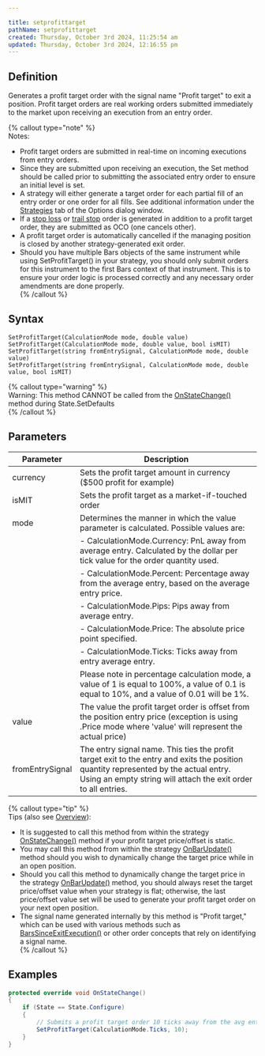 ```yaml
---

title: setprofittarget
pathName: setprofittarget
created: Thursday, October 3rd 2024, 11:25:54 am
updated: Thursday, October 3rd 2024, 12:16:55 pm
---
```


## Definition

Generates a profit target order with the signal name "Profit target" to exit a position. Profit target orders are real working orders submitted immediately to the market upon receiving an execution from an entry order.

{% callout type="note" %}  
Notes:

- Profit target orders are submitted in real-time on incoming executions from entry orders.
- Since they are submitted upon receiving an execution, the Set method should be called prior to submitting the associated entry order to ensure an initial level is set.
- A strategy will either generate a target order for each partial fill of an entry order or one order for all fills. See additional information under the [Strategies](options_strategies.htm) tab of the Options dialog window.
- If a [stop loss](setstoploss.htm) or [trail stop](settrailstop.htm) order is generated in addition to a profit target order, they are submitted as OCO (one cancels other).
- A profit target order is automatically cancelled if the managing position is closed by another strategy-generated exit order.
- Should you have multiple Bars objects of the same instrument while using SetProfitTarget() in your strategy, you should only submit orders for this instrument to the first Bars context of that instrument. This is to ensure your order logic is processed correctly and any necessary order amendments are done properly.  
{% /callout %}

## Syntax

```
SetProfitTarget(CalculationMode mode, double value)
SetProfitTarget(CalculationMode mode, double value, bool isMIT)
SetProfitTarget(string fromEntrySignal, CalculationMode mode, double value)
SetProfitTarget(string fromEntrySignal, CalculationMode mode, double value, bool isMIT)
```

{% callout type="warning" %}  
Warning: This method CANNOT be called from the [OnStateChange()](onstatechange.htm) method during State.SetDefaults  
{% /callout %}

## Parameters

| Parameter           | Description                                                                                                                                                     |
|---------------------|-----------------------------------------------------------------------------------------------------------------------------------------------------------------|
| currency            | Sets the profit target amount in currency ($500 profit for example)                                                                                          |
| isMIT               | Sets the profit target as a market-if-touched order                                                                                                          |
| mode                | Determines the manner in which the value parameter is calculated. Possible values are:                                                                         |
|                     | - CalculationMode.Currency: PnL away from average entry. Calculated by the dollar per tick value for the order quantity used.                               |
|                     | - CalculationMode.Percent: Percentage away from the average entry, based on the average entry price.                                                         |
|                     | - CalculationMode.Pips: Pips away from average entry.                                                                                                       |
|                     | - CalculationMode.Price: The absolute price point specified.                                                                                                 |
|                     | - CalculationMode.Ticks: Ticks away from entry average entry.                                                                                               |
|                     | Please note in percentage calculation mode, a value of 1 is equal to 100%, a value of 0.1 is equal to 10%, and a value of 0.01 will be 1%.                   |
| value               | The value the profit target order is offset from the position entry price (exception is using .Price mode where 'value' will represent the actual price)   |
| fromEntrySignal     | The entry signal name. This ties the profit target exit to the entry and exits the position quantity represented by the actual entry. Using an empty string will attach the exit order to all entries. |

{% callout type="tip" %}  
Tips (also see [Overview](managed_approach.htm)):

- It is suggested to call this method from within the strategy [OnStateChange()](onstatechange.htm) method if your profit target price/offset is static.
- You may call this method from within the strategy [OnBarUpdate()](onbarupdate.htm) method should you wish to dynamically change the target price while in an open position.
- Should you call this method to dynamically change the target price in the strategy [OnBarUpdate()](onbarupdate.htm) method, you should always reset the target price/offset value when your strategy is flat; otherwise, the last price/offset value set will be used to generate your profit target order on your next open position.
- The signal name generated internally by this method is "Profit target," which can be used with various methods such as [BarsSinceExitExecution()](barssinceexitexecution.htm) or other order concepts that rely on identifying a signal name.  
{% /callout %}

## Examples

```csharp
protected override void OnStateChange()
{
    if (State == State.Configure)
    {
        // Submits a profit target order 10 ticks away from the avg entry price
        SetProfitTarget(CalculationMode.Ticks, 10);
    }
}
```
